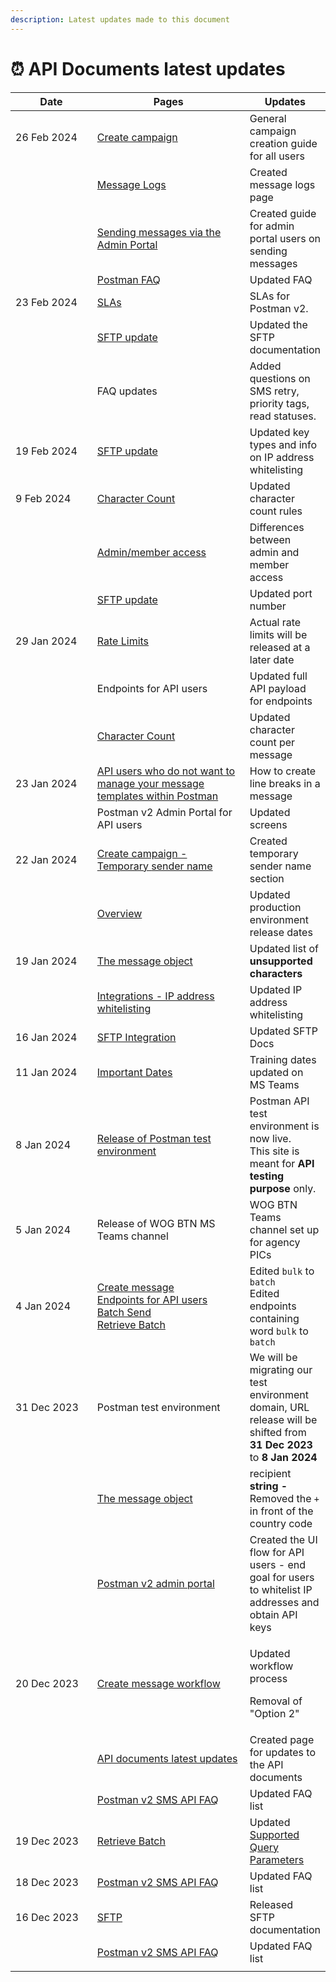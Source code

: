 ```yaml
---
description: Latest updates made to this document
---
```


# ⏰ API Documents latest updates



<table><thead><tr><th width="153">Date</th><th width="286">Pages</th><th>Updates</th></tr></thead><tbody><tr><td>26 Feb 2024</td><td><a href="../postman-v2-general-user-guide/create-campaign.md">Create campaign</a></td><td>General campaign creation guide for all users</td></tr><tr><td></td><td><a href="../postman-v2-general-user-guide/message-logs.md">Message Logs</a></td><td>Created message logs page</td></tr><tr><td></td><td><a href="../sftp/sending-messages-via-sftp.md">Sending messages via the Admin Portal</a></td><td>Created guide for admin portal users on sending messages</td></tr><tr><td></td><td><a href="../faq/postman-v2-sms-api-faq/">Postman FAQ</a></td><td>Updated FAQ</td></tr><tr><td>23 Feb 2024</td><td><a href="https://app.gitbook.com/o/QLgaqqZYDEHNkRvAtT8a/s/l3mC1ibWq8HG4BKl4qlL/~/changes/71/postman-v2-api-docs/about-postman-v2/postman-v2-slas">SLAs</a></td><td>SLAs for Postman v2.</td></tr><tr><td></td><td><a href="https://postman-v2.guides.gov.sg/sftp/sftp-integration">SFTP update</a></td><td>Updated the SFTP documentation</td></tr><tr><td></td><td>FAQ updates</td><td>Added questions on SMS retry, priority tags, read statuses.</td></tr><tr><td>19 Feb 2024</td><td><a href="https://postman-v2.guides.gov.sg/sftp/sftp-integration">SFTP update</a></td><td>Updated key types and info on IP address whitelisting</td></tr><tr><td>9 Feb 2024</td><td><a href="https://postman-v2.guides.gov.sg/postman-v2-admin-portal-for-api-users/create-message#character-count">Character Count</a></td><td>Updated character count rules</td></tr><tr><td></td><td><a href="https://postman-v2.guides.gov.sg/postman-v2-admin-portal-for-api-users/campaign-settings#settings-members">Admin/member access</a></td><td>Differences between admin and member access</td></tr><tr><td></td><td><a href="https://postman-v2.guides.gov.sg/sftp/sftp-integration">SFTP update</a></td><td>Updated port number</td></tr><tr><td>29 Jan 2024</td><td><a href="../general-notes-for-api-users/rate-limits.md">Rate Limits</a></td><td>Actual rate limits will be released at a later date</td></tr><tr><td></td><td>Endpoints for API users</td><td>Updated full API payload for endpoints</td></tr><tr><td></td><td><a href="../postman-v2-admin-portal-for-api-users/sending-messages-via-postman-api.md#character-count">Character Count</a></td><td>Updated character count per message</td></tr><tr><td>23 Jan 2024</td><td><a href="../postman-v2-admin-portal-for-api-users/sending-messages-via-postman-api.md#api-users-who-do-not-want-to-manage-your-message-templates-within-postman">API users who do not want to manage your message templates within Postman</a></td><td>How to create line breaks in a message</td></tr><tr><td></td><td>Postman v2 Admin Portal for API users</td><td>Updated screens</td></tr><tr><td>22 Jan 2024</td><td><a href="../postman-v2-general-user-guide/create-campaign.md#temporary-sender-name-mid-april-2024-to-launch">Create campaign - Temporary </a><a href="../postman-v2-general-user-guide/create-campaign.md#temporary-sender-name-mid-april-2024-to-launch">sender name</a></td><td>Created temporary sender name section</td></tr><tr><td></td><td><a href="../general-notes-for-api-users/overview.md#production-environment-base-url">Overview</a></td><td>Updated production environment release dates</td></tr><tr><td>19 Jan 2024</td><td><a href="../endpoints-for-api-users/the-message-object.md">The message object</a></td><td>Updated list of <strong>unsupported characters</strong></td></tr><tr><td></td><td><a href="../postman-v2-admin-portal-for-api-users/campaign-settings.md#integrations-ip-address-whitelisting">Integrations - IP address whitelisting</a></td><td>Updated IP address whitelisting</td></tr><tr><td>16 Jan 2024</td><td><a href="../sftp/sftp-integration.md">SFTP Integration</a></td><td>Updated SFTP Docs</td></tr><tr><td>11 Jan 2024</td><td><a href="important-dates.md#wog-training-dates">Important Dates</a></td><td>Training dates updated on MS Teams</td></tr><tr><td>8 Jan 2024</td><td><a href="../#test-platform">Release of Postman test environment</a></td><td>Postman API test environment is now live. <br>This site is meant for <strong>API testing purpose</strong> only.</td></tr><tr><td>5 Jan 2024</td><td>Release of WOG BTN MS Teams channel</td><td>WOG BTN Teams channel set up for agency PICs</td></tr><tr><td>4 Jan 2024</td><td><a href="../postman-v2-admin-portal-for-api-users/sending-messages-via-postman-api.md">Create message</a><br><a href="broken-reference">Endpoints for API users</a><br><a href="../endpoints-for-api-users/batch-send.md">Batch Send</a><br><a href="../endpoints-for-api-users/retrieve-batch.md">Retrieve Batch</a></td><td>Edited <code>bulk</code> to <code>batch</code><br>Edited endpoints containing word <code>bulk</code> to <code>batch</code></td></tr><tr><td>31 Dec 2023</td><td>Postman test environment</td><td>We will be migrating our test environment domain, URL release will be shifted from <strong>31 Dec 2023</strong> to <strong>8 Jan 2024</strong></td></tr><tr><td></td><td><a href="../endpoints-for-api-users/the-message-object.md#attributes">The message object</a></td><td>recipient <strong>string -</strong> Removed the <code>+</code> in front of the country code</td></tr><tr><td></td><td><a href="../postman-v2-general-user-guide/logging-into-postman-v2.md">Postman v2 admin portal</a></td><td>Created the UI flow for API users - end goal for users to whitelist IP addresses and obtain API keys</td></tr><tr><td>20 Dec 2023</td><td><a href="../postman-v2-admin-portal-for-api-users/sending-messages-via-postman-api.md">Create message workflow</a></td><td><p>Updated workflow process</p><p>Removal of "Option 2"</p></td></tr><tr><td></td><td><a href="api-documents-latest-updates.md">API documents latest updates</a></td><td>Created page for updates to the API documents</td></tr><tr><td></td><td><a href="broken-reference">Postman v2 SMS API FAQ</a></td><td>Updated FAQ list</td></tr><tr><td>19 Dec 2023</td><td><a href="../endpoints-for-api-users/retrieve-batch.md">Retrieve Batch</a></td><td>Updated <a href="../endpoints-for-api-users/retrieve-batch.md#supported-query-parameters">Supported Query Parameters</a></td></tr><tr><td>18 Dec 2023</td><td><a href="broken-reference">Postman v2 SMS API FAQ</a></td><td>Updated FAQ list</td></tr><tr><td>16 Dec 2023</td><td><a href="broken-reference">SFTP</a></td><td>Released SFTP documentation</td></tr><tr><td></td><td><a href="broken-reference">Postman v2 SMS API FAQ</a></td><td>Updated FAQ list</td></tr><tr><td></td><td></td><td></td></tr></tbody></table>

